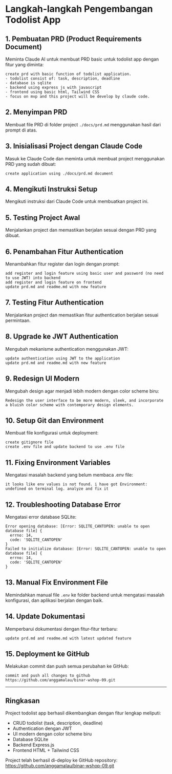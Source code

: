 # Langkah-langkah Pengembangan Todolist App

## 1. Pembuatan PRD (Product Requirements Document)

Meminta Claude AI untuk membuat PRD basic untuk todolist app dengan fitur yang diminta:

```
create prd with basic function of todolist application.
- todolist consist of: task, description, deadline
- database is sqlite
- backend using express js with javascript
- frontend using basic html, Tailwind CSS 
- focus on mvp and this project will be develop by claude code.
```

## 2. Menyimpan PRD

Membuat file PRD di folder project `./docs/prd.md` menggunakan hasil dari prompt di atas.

## 3. Inisialisasi Project dengan Claude Code

Masuk ke Claude Code dan meminta untuk membuat project menggunakan PRD yang sudah dibuat:

```
create application using ./docs/prd.md document
```

## 4. Mengikuti Instruksi Setup

Mengikuti instruksi dari Claude Code untuk membuatkan project ini.

## 5. Testing Project Awal

Menjalankan project dan memastikan berjalan sesuai dengan PRD yang dibuat.

## 6. Penambahan Fitur Authentication

Menambahkan fitur register dan login dengan prompt:

```
add register and login feature using basic user and password (no need to use JWT) into backend
add register and login feature on frontend
update prd.md and readme.md with new feature
```

## 7. Testing Fitur Authentication

Menjalankan project dan memastikan fitur authentication berjalan sesuai permintaan.

## 8. Upgrade ke JWT Authentication

Mengubah mekanisme authentication menggunakan JWT:

```
update authentication using JWT to the application
update prd.md and readme.md with new feature
```

## 9. Redesign UI Modern

Mengubah design agar menjadi lebih modern dengan color scheme biru:

```
Redesign the user interface to be more modern, sleek, and incorporate a bluish color scheme with contemporary design elements.
```

## 10. Setup Git dan Environment

Membuat file konfigurasi untuk deployment:

```
create gitignore file
create .env file and update backend to use .env file
```

## 11. Fixing Environment Variables

Mengatasi masalah backend yang belum membaca .env file:

```
it looks like env values is not found. i have got Environment: undefined on terminal log. analyze and fix it
```

## 12. Troubleshooting Database Error

Mengatasi error database SQLite:

```
Error opening database: [Error: SQLITE_CANTOPEN: unable to open database file] {
  errno: 14,
  code: 'SQLITE_CANTOPEN'
}
Failed to initialize database: [Error: SQLITE_CANTOPEN: unable to open database file] {
  errno: 14,
  code: 'SQLITE_CANTOPEN'
}
```

## 13. Manual Fix Environment File

Memindahkan manual file `.env` ke folder backend untuk mengatasi masalah konfigurasi, dan aplikasi berjalan dengan baik.

## 14. Update Dokumentasi

Memperbarui dokumentasi dengan fitur-fitur terbaru:

```
update prd.md and readme.md with latest updated feature  
```

## 15. Deployment ke GitHub

Melakukan commit dan push semua perubahan ke GitHub:

```
commit and push all changes to github https://github.com/anggamalau/binar-wshop-09.git
```

---

## Ringkasan

Project todolist app berhasil dikembangkan dengan fitur lengkap meliputi:
- CRUD todolist (task, description, deadline)
- Authentication dengan JWT
- UI modern dengan color scheme biru
- Database SQLite
- Backend Express.js
- Frontend HTML + Tailwind CSS

Project telah berhasil di-deploy ke GitHub repository: https://github.com/anggamalau/binar-wshop-09.git